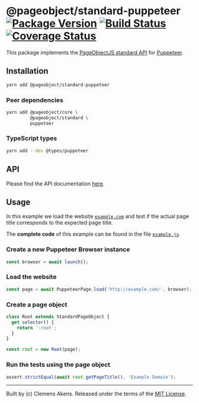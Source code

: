 # @pageobject/standard-puppeteer [![Package Version][badge-npm-image]][badge-npm-link] [![Build Status][badge-travis-image]][badge-travis-link] [![Coverage Status][badge-coveralls-image]][badge-coveralls-link]

This package implements the [PageObjectJS standard API][internal-readme-standard] for [Puppeteer][external-puppeteer].

## Installation

```sh
yarn add @pageobject/standard-puppeteer
```

### Peer dependencies

```sh
yarn add @pageobject/core \
         @pageobject/standard \
         puppeteer
```

### TypeScript types

```sh
yarn add --dev @types/puppeteer
```

## API

Please find the API documentation [here][internal-api-standard-puppeteer].

## Usage

In this example we load the website [`example.com`][external-example-website] and test if the actual page title corresponds to the expected page title.

The **complete code** of this example can be found in the file [`example.js`][internal-example-standard-puppeteer].

### Create a new Puppeteer Browser instance

```js
const browser = await launch();
```

### Load the website

```js
const page = await PuppeteerPage.load('http://example.com/', browser);
```

### Create a page object

```js
class Root extends StandardPageObject {
  get selector() {
    return ':root';
  }
}

const root = new Root(page);
```

### Run the tests using the page object

```js
assert.strictEqual(await root.getPageTitle(), 'Example Domain');
```

---

Built by (c) Clemens Akens. Released under the terms of the [MIT License][internal-license].

[badge-coveralls-image]: https://coveralls.io/repos/github/clebert/pageobject/badge.svg?branch=master
[badge-coveralls-link]: https://coveralls.io/github/clebert/pageobject?branch=master
[badge-npm-image]: https://img.shields.io/npm/v/@pageobject/standard-puppeteer.svg
[badge-npm-link]: https://yarnpkg.com/en/package/@pageobject/standard-puppeteer
[badge-travis-image]: https://travis-ci.org/clebert/pageobject.svg?branch=master
[badge-travis-link]: https://travis-ci.org/clebert/pageobject

[internal-api-standard-puppeteer]: https://pageobject.js.org/api/standard-puppeteer/
[internal-example-standard-puppeteer]: https://github.com/clebert/pageobject/blob/master/%40pageobject/standard-puppeteer/example.js
[internal-license]: https://github.com/clebert/pageobject/blob/master/LICENSE
[internal-readme-standard]: https://github.com/clebert/pageobject/tree/master/@pageobject/standard/README.md

[external-example-website]: http://example.com/
[external-puppeteer]: https://github.com/GoogleChrome/puppeteer/blob/master/README.md
